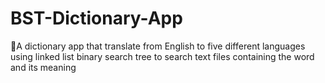 # BST-Dictionary-App
A dictionary app that translate from English to five different languages using linked list binary search tree to search text files containing the word and its meaning
